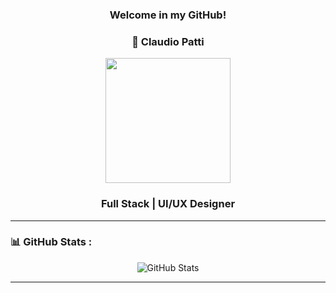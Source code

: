 <div align="center" font-size="22px">

  ### Welcome in my GitHub! 

</div>

<div align="center">

  ### 🚀 Claudio Patti   

</div>

<div id="header" align="center">
   <img src="https://media.giphy.com/media/qgQUggAC3Pfv687qPC/giphy.gif" width="200">
</div>

<div align="center">

  ### Full Stack | UI/UX Designer  

</div>

---

### 📊 GitHub Stats :

<div align="center">
  <img src="https://github-readme-stats.vercel.app/api?username=claudiopatti&show_icons=true&theme=radical" alt="GitHub Stats"/>
</div>

---


<!--
**claudiopatti/claudiopatti** is a ✨ _special_ ✨ repository because its `README.md` (this file) appears on your GitHub profile.

Here are some ideas to get you started:

- 🔭 I’m currently working on ...
- 🌱 I’m currently learning ...
- 👯 I’m looking to collaborate on ...
- 🤔 I’m looking for help with ...
- 💬 Ask me about ...
- 📫 How to reach me: ...
- 😄 Pronouns: ...
- ⚡ Fun fact: ...
-->
